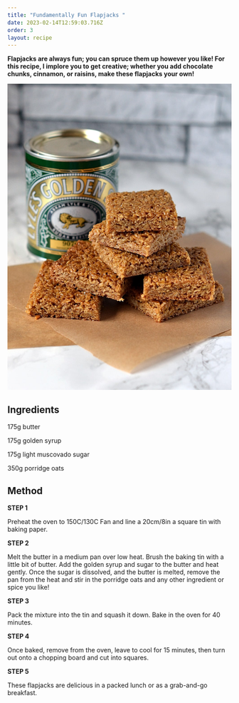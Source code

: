 ```yaml
---
title: "Fundamentally Fun Flapjacks "
date: 2023-02-14T12:59:03.716Z
order: 3
layout: recipe
---
```

**Flapjacks are always fun; you can spruce them up however you like! For this recipe, I implore you to get creative; whether you add chocolate chunks, cinnamon, or raisins, make these flapjacks your own!**

![](../uploads/flapjack.jpg "Fundamentally Fun Flapjacks ")

## Ingredients 

 175g butter

175g golden syrup

175g light muscovado sugar

350g porridge oats

## Method 

**STEP 1**

Preheat the oven to 150C/130C Fan and line a 20cm/8in a square tin with baking paper.

**STEP 2**

Melt the butter in a medium pan over low heat. Brush the baking tin with a little bit of butter. Add the golden syrup and sugar to the butter and heat gently. Once the sugar is dissolved, and the butter is melted, remove the pan from the heat and stir in the porridge oats and any other ingredient or spice you like!

**STEP 3**

Pack the mixture into the tin and squash it down. Bake in the oven for 40 minutes.

**STEP 4**

Once baked, remove from the oven, leave to cool for 15 minutes, then turn out onto a chopping board and cut into squares.

**STEP 5**

These flapjacks are delicious in a packed lunch or as a grab-and-go breakfast.